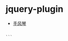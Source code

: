 # jquery-plugin

- [手风琴]( https://wenhuiyang-luck.github.io/jquery-plugin/手风琴/index.html)

    ```
<script src="https://cdn.bootcss.com/jquery/3.2.1/jquery.min.js"></script>
<script src="js/jquery.accordion-plugin.js"></script>
<script>
    $('.menu').accordion();
</script>
    ```
